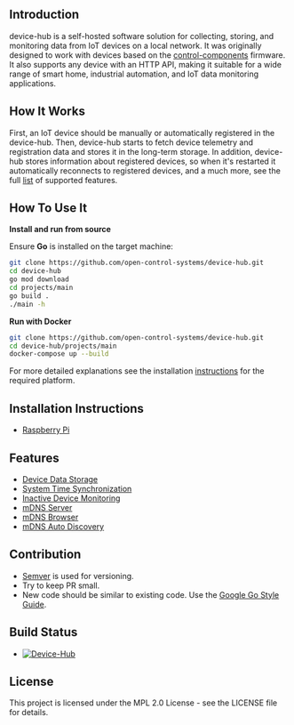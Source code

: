 ## Introduction

device-hub is a self-hosted software solution for collecting, storing, and monitoring data from IoT devices on a local network. It was originally designed to work with devices based on the [control-components](https://github.com/open-control-systems/control-components) firmware. It also supports any device with an HTTP API, making it suitable for a wide range of smart home, industrial automation, and IoT data monitoring applications.

## How It Works

First, an IoT device should be manually or automatically registered in the device-hub. Then, device-hub starts to fetch device telemetry and registration data and stores it in the long-term storage. In addition, device-hub stores information about registered devices, so when it's restarted it automatically reconnects to registered devices, and a much more, see the full [list](#Features) of supported features.

## How To Use It

**Install and run from source**

Ensure **Go** is installed on the target machine:

```bash
git clone https://github.com/open-control-systems/device-hub.git
cd device-hub
go mod download
cd projects/main
go build .
./main -h
```

**Run with Docker**

```bash
git clone https://github.com/open-control-systems/device-hub.git
cd device-hub/projects/main
docker-compose up --build
```

For more detailed explanations see the installation [instructions](#Installation-Instructions) for the required platform.

## Installation Instructions

- [Raspberry Pi](docs/install/rpi/README.md)

## Features

- [Device Data Storage](docs/features.md#Device-Data-Storage)
- [System Time Synchronization](docs/features.md#System-Time-Synchronization)
- [Inactive Device Monitoring](docs/features.md#Inactive-Device-Monitoring)
- [mDNS Server](docs/features.md#mDNS-Server)
- [mDNS Browser](docs/features.md#mDNS-Browser)
- [mDNS Auto Discovery](docs/features.md#mDNS-Auto-Discovery)

## Contribution

- [Semver](https://semver.org/) is used for versioning.
- Try to keep PR small.
- New code should be similar to existing code. Use the [Google Go Style Guide](https://google.github.io/styleguide/go/).

## Build Status

- [![Device-Hub](https://github.com/open-control-systems/device-hub/actions/workflows/build.yml/badge.svg?branch=master)](https://github.com/open-control-systems/device-hub/actions/workflows/build.yml)

## License

This project is licensed under the MPL 2.0 License - see the LICENSE file for details.
